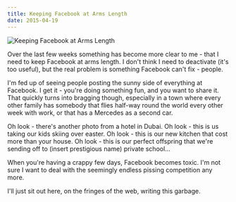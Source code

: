 ```yaml
---
title: Keeping Facebook at Arms Length
date: 2015-04-19
---
```


![Keeping Facebook at Arms Length](https://source.unsplash.com/_nRpqIBM40Q/1600x900)

Over the last few weeks something has become more clear to me - that I need to keep Facebook at arms length. I don't think I need to deactivate (it's too useful), but the real problem is something Facebook can't fix - people.

I'm fed up of seeing people posting the sunny side of everything at Facebook. I get it - you're doing something fun, and you want to share it. That quickly turns into bragging though, especially in a town where every other family has somebody that flies half-way round the world every other week with work, or that has a Mercedes as a second car.

Oh look - there's another photo from a hotel in Dubai. Oh look - this is us taking our kids skiing over easter. Oh look - this is our new kitchen that cost more than your house. Oh look - this is our perfect offspring that we're sending off to (insert prestigious name) private school...

When you're having a crappy few days, Facebook becomes toxic. I'm not sure I want to deal with the seemingly endless pissing competition any more.

I'll just sit out here, on the fringes of the web, writing this garbage.